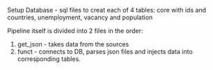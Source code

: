 Setup Database - sql files to creat each of 4 tables: core with ids and countries, unemployment, vacancy and population

Pipeline itself is divided into 2 files in the order:
  1. get_json - takes data from the sources
  2. funct - connects to DB, parses json files and injects data into corresponding tables.
